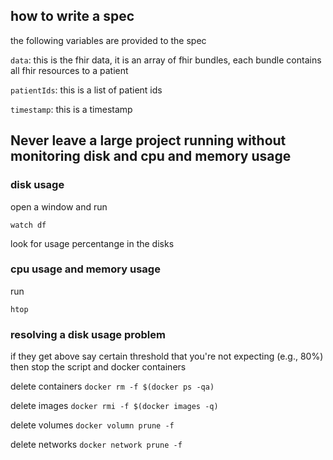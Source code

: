 ## how to write a spec

the following variables are provided to the spec

`data`: this is the fhir data, it is an array of fhir bundles, each bundle contains all fhir resources to a patient

`patientIds`: this is a list of patient ids

`timestamp`: this is a timestamp



## Never leave a large project running without monitoring disk and cpu and memory usage

### disk usage

open a window and run 

```watch df```

look for usage percentange in the disks


### cpu usage and memory usage

run

```htop```



### resolving a disk usage problem
if they get above say certain threshold that you're not expecting (e.g., 80%) then stop the script and docker containers

delete containers
```docker rm -f $(docker ps -qa)```

delete images
```docker rmi -f $(docker images -q)```

delete volumes
```docker volumn prune -f```

delete networks
```docker network prune -f```
